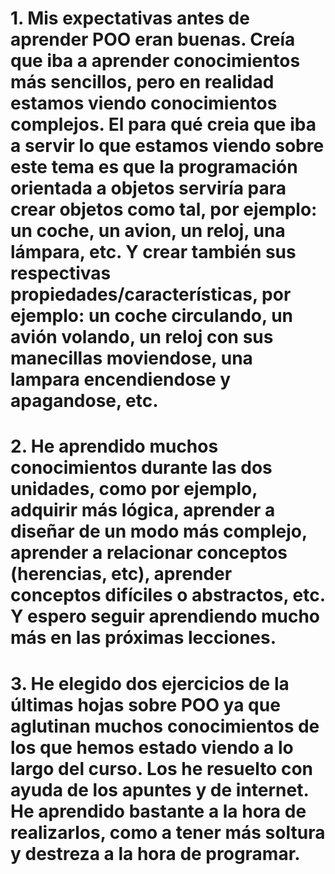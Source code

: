 # 1. Mis expectativas antes de aprender POO eran buenas. Creía que iba a aprender conocimientos más sencillos, pero en realidad estamos viendo conocimientos complejos. El para qué creia que iba a servir lo que estamos viendo sobre este tema es que la programación orientada a objetos serviría para crear objetos como tal, por ejemplo: un coche, un avion, un reloj, una lámpara, etc. Y crear también sus respectivas propiedades/características, por ejemplo: un coche circulando, un avión volando, un reloj con sus manecillas moviendose, una lampara encendiendose y apagandose, etc. 

# 2. He aprendido muchos conocimientos durante las dos unidades, como por ejemplo, adquirir más lógica, aprender a diseñar de un modo más complejo, aprender a relacionar conceptos (herencias, etc), aprender conceptos difíciles o abstractos, etc. Y espero seguir aprendiendo mucho más en las próximas lecciones.

# 3. He elegido dos ejercicios de la últimas hojas sobre POO ya que aglutinan muchos conocimientos de los que hemos estado viendo a lo largo del curso. Los he resuelto con ayuda de los apuntes y de internet. He aprendido bastante a la hora de realizarlos, como a tener más soltura y destreza a la hora de programar.  
